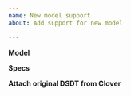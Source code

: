 ```yaml
---
name: New model support
about: Add support for new model

---
```


**Model**

**Specs**

**Attach original DSDT from Clover**
